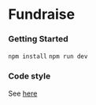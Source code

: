 # Fundraise

### Getting Started
`npm install`
`npm run dev`

### Code style
See [here](https://github.com/techbyorg/frontend-shared/blob/master/README.md)
